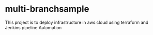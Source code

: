 # multi-branchsample
This project is to deploy infrastructure in aws cloud using terraform and Jenkins pipeline Automation
